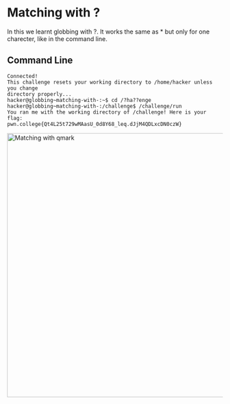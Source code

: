 # Matching with ?
In this we learnt globbing with ?. It works the same as * but only for one charecter, like in the command line.
## Command Line
```
Connected!
This challenge resets your working directory to /home/hacker unless you change
directory properly...
hacker@globbing~matching-with-:~$ cd /?ha??enge
hacker@globbing~matching-with-:/challenge$ /challenge/run
You ran me with the working directory of /challenge! Here is your flag:
pwn.college{Qt4L25t729wMAasU_0d8Y68_leq.dJjM4QDLxcDN0czW}
```
<img width="617" alt="Matching with qmark" src="https://github.com/user-attachments/assets/55b5c795-d4fa-40d5-99f3-c37406813fef">

